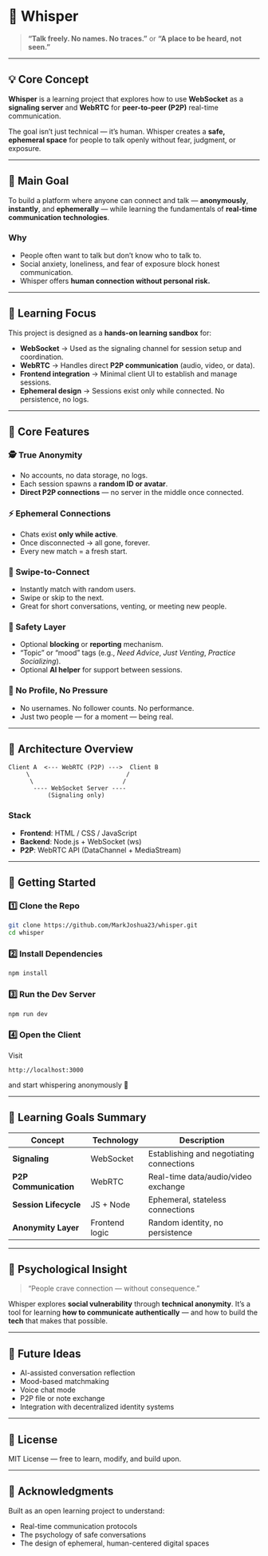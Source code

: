 

# 💬 Whisper

> **“Talk freely. No names. No traces.”**
> or
> **“A place to be heard, not seen.”**

---

## 💡 Core Concept

**Whisper** is a learning project that explores how to use **WebSocket** as a **signaling server** and **WebRTC** for **peer-to-peer (P2P)** real-time communication.

The goal isn’t just technical — it’s human. Whisper creates a **safe, ephemeral space** for people to talk openly without fear, judgment, or exposure.

---

## 🎯 Main Goal

To build a platform where anyone can connect and talk — **anonymously**, **instantly**, and **ephemerally** — while learning the fundamentals of **real-time communication technologies**.

### Why

* People often want to talk but don’t know who to talk to.
* Social anxiety, loneliness, and fear of exposure block honest communication.
* Whisper offers **human connection without personal risk.**

---

## 🧠 Learning Focus

This project is designed as a **hands-on learning sandbox** for:

* **WebSocket** → Used as the signaling channel for session setup and coordination.
* **WebRTC** → Handles direct **P2P communication** (audio, video, or data).
* **Frontend integration** → Minimal client UI to establish and manage sessions.
* **Ephemeral design** → Sessions exist only while connected. No persistence, no logs.

---

## 🔑 Core Features

### 🕵️ True Anonymity

* No accounts, no data storage, no logs.
* Each session spawns a **random ID or avatar**.
* **Direct P2P connections** — no server in the middle once connected.

### ⚡ Ephemeral Connections

* Chats exist **only while active**.
* Once disconnected → all gone, forever.
* Every new match = a fresh start.

### 🔄 Swipe-to-Connect 

* Instantly match with random users.
* Swipe or skip to the next.
* Great for short conversations, venting, or meeting new people.

### 🧱 Safety Layer

* Optional **blocking** or **reporting** mechanism.
* “Topic” or “mood” tags (e.g., *Need Advice*, *Just Venting*, *Practice Socializing*).
* Optional **AI helper** for support between sessions.

### 🌿 No Profile, No Pressure

* No usernames. No follower counts. No performance.
* Just two people — for a moment — being real.

---

## 🧩 Architecture Overview

```
Client A  <--- WebRTC (P2P) --->  Client B
     \                           /
      \                         /
       ---- WebSocket Server ----
           (Signaling only)
```

### Stack

* **Frontend**: HTML / CSS / JavaScript
* **Backend**: Node.js + WebSocket (ws)
* **P2P**: WebRTC API (DataChannel + MediaStream)

---

## 🧰 Getting Started

### 1️⃣ Clone the Repo

```bash
git clone https://github.com/MarkJoshua23/whisper.git
cd whisper
```

### 2️⃣ Install Dependencies

```bash
npm install
```

### 3️⃣ Run the Dev Server

```bash
npm run dev
```

### 4️⃣ Open the Client

Visit

```
http://localhost:3000
```

and start whispering anonymously 👻

---

## 🧭 Learning Goals Summary

| Concept               | Technology     | Description                              |
| --------------------- | -------------- | ---------------------------------------- |
| **Signaling**         | WebSocket      | Establishing and negotiating connections |
| **P2P Communication** | WebRTC         | Real-time data/audio/video exchange      |
| **Session Lifecycle** | JS + Node      | Ephemeral, stateless connections         |
| **Anonymity Layer**   | Frontend logic | Random identity, no persistence          |

---

## 🌱 Psychological Insight

> “People crave connection — without consequence.”

Whisper explores **social vulnerability** through **technical anonymity**.
It’s a tool for learning **how to communicate authentically** — and how to build the **tech** that makes that possible.

---

## 🧩 Future Ideas

* AI-assisted conversation reflection
* Mood-based matchmaking
* Voice chat mode
* P2P file or note exchange
* Integration with decentralized identity systems

---

## 📜 License

MIT License — free to learn, modify, and build upon.

---

## 🙌 Acknowledgments

Built as an open learning project to understand:

* Real-time communication protocols
* The psychology of safe conversations
* The design of ephemeral, human-centered digital spaces


